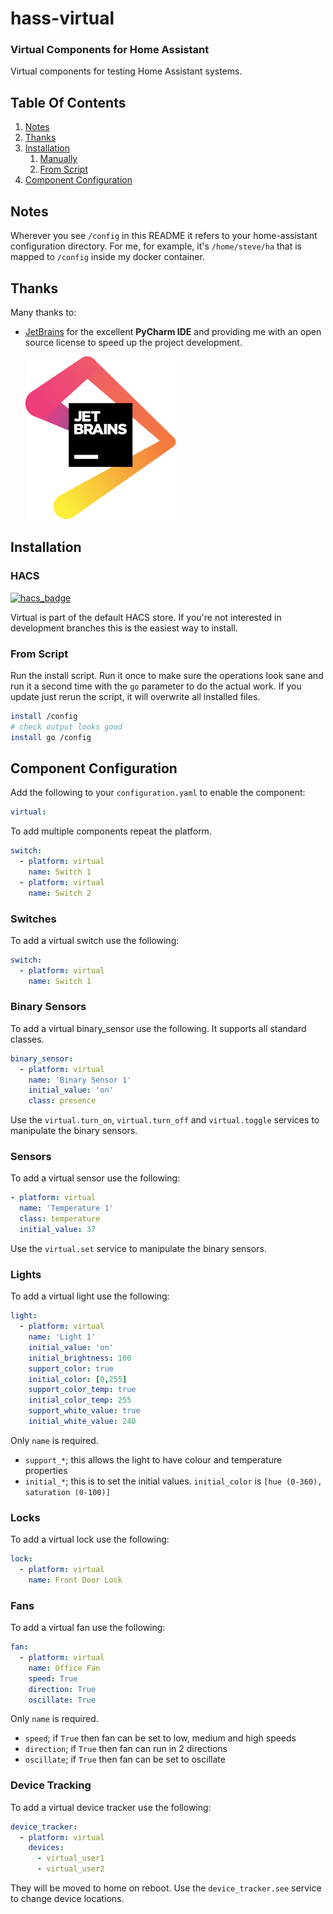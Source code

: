 # hass-virtual
### Virtual Components for Home Assistant
Virtual components for testing Home Assistant systems.

## Table Of Contents
1. [Notes](#Notes)
1. [Thanks](#Thanks)
1. [Installation](#Installation)
   1. [Manually](#Manually)
   1. [From Script](#From-Script)
1. [Component Configuration](#Component-Configuration)


## Notes
Wherever you see `/config` in this README it refers to your home-assistant
configuration directory. For me, for example, it's `/home/steve/ha` that is
mapped to `/config` inside my docker container.


## Thanks
Many thanks to:
* [JetBrains](https://www.jetbrains.com/?from=hass-aarlo) for the excellent
  **PyCharm IDE** and providing me with an open source license to speed up the
  project development.

  [![JetBrains](/images/jetbrains.svg)](https://www.jetbrains.com/?from=hass-aarlo)


## Installation

### HACS
[![hacs_badge](https://img.shields.io/badge/HACS-Default-orange.svg?style=for-the-badge)](https://github.com/custom-components/hacs)

Virtual is part of the default HACS store. If you're not interested in
development branches this is the easiest way to install.

### From Script
Run the install script. Run it once to make sure the operations look sane and
run it a second time with the `go` parameter to do the actual work. If you
update just rerun the script, it will overwrite all installed files.

```sh
install /config
# check output looks good
install go /config
```


## Component Configuration

Add the following to your `configuration.yaml` to enable the component:

```yaml
virtual:
```

To add multiple components repeat the platform.

```yaml
switch:
  - platform: virtual
    name: Switch 1
  - platform: virtual
    name: Switch 2
```


### Switches

To add a virtual switch use the following:

```yaml
switch:
  - platform: virtual
    name: Switch 1
```


### Binary Sensors
To add a virtual binary_sensor use the following. It supports all standard
classes.

```yaml
binary_sensor:
  - platform: virtual
    name: 'Binary Sensor 1'
    initial_value: 'on'
    class: presence
```

Use the `virtual.turn_on`, `virtual.turn_off` and `virtual.toggle` services to
manipulate the binary sensors.


### Sensors

To add a virtual sensor use the following:

```yaml
- platform: virtual
  name: 'Temperature 1'
  class: temperature
  initial_value: 37
```

Use the `virtual.set` service to manipulate the binary sensors.


### Lights

To add a virtual light use the following:

```yaml
light:
  - platform: virtual
    name: 'Light 1'
    initial_value: 'on'
    initial_brightness: 100
    support_color: true
    initial_color: [0,255]
    support_color_temp: true
    initial_color_temp: 255
    support_white_value: true
    initial_white_value: 240
```

Only `name` is required.
- `support_*`; this allows the light to have colour and temperature properties
- `initial_*`; this is to set the initial values. `initial_color` is `[hue
  (0-360), saturation (0-100)]`


### Locks

To add a virtual lock use the following:

```yaml
lock:
  - platform: virtual
    name: Front Door Lock
```


### Fans

To add a virtual fan use the following:

```yaml
fan:
  - platform: virtual
    name: Office Fan
    speed: True
    direction: True
    oscillate: True
```

Only `name` is required.
- `speed`; if `True` then fan can be set to low, medium and high speeds
- `direction`; if `True` then fan can run in 2 directions
- `oscillate`; if `True` then fan can be set to oscillate


### Device Tracking

To add a virtual device tracker use the following:

```yaml
device_tracker:
  - platform: virtual
    devices:
      - virtual_user1
      - virtual_user2
```

They will be moved to home on reboot. Use the `device_tracker.see` service to
change device locations.
